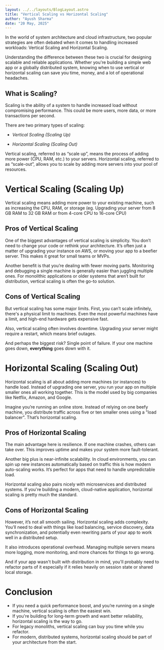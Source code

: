 ```yaml
---
layout: ../../layouts/BlogLayout.astro
title: "Vertical Scaling vs Horizontal Scaling"
author: "Ayush Sharma"
date: "20 May, 2025"
---
```


In the world of system architecture and cloud infrastructure, two popular strategies are often debated when it comes to handling increased workloads: Vertical Scaling and Horizontal Scaling.

Understanding the difference between these two is crucial for designing scalable and reliable applications. Whether you're building a simple web app or a globally distributed system, knowing when to use vertical or horizontal scaling can save you time, money, and a lot of operational headaches.

## What is Scaling?
Scaling is the ability of a system to handle increased load without compromising performance. This could be more users, more data, or more transactions per second.

There are two primary types of scaling:

- *Vertical Scaling (Scaling Up)*

- *Horizontal Scaling (Scaling Out)*

Vertical scaling, referred to as “scale up”, means the process of adding more power (CPU,
RAM, etc.) to your servers. Horizontal scaling, referred to as “scale-out”, allows you to scale
by adding more servers into your pool of resources.

# Vertical Scaling (Scaling Up)
Vertical scaling means adding more power to your existing machine, such as increasing the CPU, RAM, or storage (eg. Upgrading your server from 8 GB RAM to 32 GB RAM or from 4-core CPU to 16-core CPU)

## Pros of Vertical Scaling
One of the biggest advantages of vertical scaling is simplicity. You don’t need to change your code or rethink your architecture. It’s often just a matter of upgrading your instance on AWS, or moving your app to a beefier server. This makes it great for small teams or MVPs.

Another benefit is that you’re dealing with fewer moving parts. Monitoring and debugging a single machine is generally easier than juggling multiple ones. For monolithic applications or older systems that aren’t built for distribution, vertical scaling is often the go-to solution.

## Cons of Vertical Scaling
But vertical scaling has some major limits. First, you can’t scale infinitely, there's a physical limit to machines. Even the most powerful machines have a limit, and high-end hardware gets expensive fast.

Also, vertical scaling often involves downtime. Upgrading your server might require a restart, which means brief outages.

And perhaps the biggest risk? Single point of failure. If your one machine goes down, **everything** goes down with it.

# Horizontal Scaling (Scaling Out)

Horizontal scaling is all about adding more machines (or instances) to handle load. Instead of upgrading one server, you run your app on multiple smaller ones all working together. This is the model used by big companies like Netflix, Amazon, and Google.

Imagine you’re running an online store. Instead of relying on one beefy machine, you distribute traffic across five or ten smaller ones using a "load balancer". That’s horizontal scaling.

## Pros of Horizontal Scaling
The main advantage here is resilience. If one machine crashes, others can take over. This improves uptime and makes your system more fault-tolerant.

Another big plus is near-infinite scalability. In cloud environments, you can spin up new instances automatically based on traffic this is how modern auto-scaling works. It’s perfect for apps that need to handle unpredictable load.

Horizontal scaling also pairs nicely with microservices and distributed systems. If you're building a modern, cloud-native application, horizontal scaling is pretty much the standard.

## Cons of Horizontal Scaling
However, it’s not all smooth sailing. Horizontal scaling adds complexity. You’ll need to deal with things like load balancing, service discovery, data synchronization, and potentially even rewriting parts of your app to work well in a distributed setup.

It also introduces operational overhead. Managing multiple servers means more logging, more monitoring, and more chances for things to go wrong.

And if your app wasn't built with distribution in mind, you'll probably need to refactor parts of it especially if it relies heavily on session state or shared local storage.

# Conclusion
- If you need a quick performance boost, and you’re running on a single machine, vertical scaling is often the easiest win.
- If you're building for long-term growth and want better reliability, horizontal scaling is the way to go.
- For legacy monoliths, vertical scaling can buy you time while you refactor.
- For modern, distributed systems, horizontal scaling should be part of your architecture from the start.